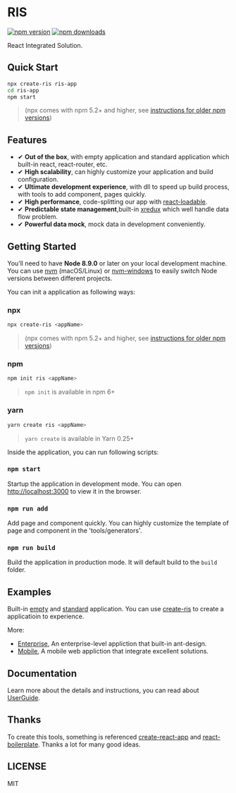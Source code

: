 # RIS

[![npm version](https://img.shields.io/npm/v/@ris/cli.svg?colorB=007ec6&style=flat-square)](https://www.npmjs.com/package/@ris/cli)
[![npm downloads](https://img.shields.io/npm/dm/@ris/cli.svg?style=flat-square)](https://www.npmjs.com/package/@ris/cli)

React Integrated Solution. 

## Quick Start

```bash
npx create-ris ris-app
cd ris-app
npm start
```
> (npx comes with npm 5.2+ and higher, see [instructions for older npm versions](https://gist.github.com/gaearon/4064d3c23a77c74a3614c498a8bb1c5f))

## Features
- ✔︎ **Out of the box**, with empty application and standard application which built-in react, react-router, etc.
- ✔︎ **High scalability**, can highly customize your application and build configuration.
- ✔︎ **Ultimate development experience**, with dll to speed up build process, with tools to add component, pages quickly.
- ✔︎ **High performance**, code-splitting our app with [react-loadable](https://github.com/jamiebuilds/react-loadable).
- ✔︎ **Predictable state management**,built-in [xredux](https://github.com/beyondxgb/xredux) which well handle data flow problem.
- ✔︎ **Powerful data mock**, mock data in development conveniently.

## Getting Started

You’ll need to have **Node 8.9.0** or later on your local development machine. You can use [nvm](https://github.com/creationix/nvm#installation) (macOS/Linux) or [nvm-windows](https://github.com/coreybutler/nvm-windows#node-version-manager-nvm-for-windows) to easily switch Node versions between different projects.

You can init a application as following ways:

### npx
```bash
npx create-ris <appName>
```
> (npx comes with npm 5.2+ and higher, see [instructions for older npm versions](https://gist.github.com/gaearon/4064d3c23a77c74a3614c498a8bb1c5f))

### npm
```bash
npm init ris <appName>
```
> `npm init` <initializer> is available in npm 6+

### yarn
```bash
yarn create ris <appName>
```
> `yarn create` is available in Yarn 0.25+

Inside the application, you can run following scripts:

### `npm start`
Startup the application in development mode. You can open [http://localhost:3000](http://localhost:3000) to view it in the browser.

### `npm run add`
Add page and component quickly. You can highly customize the template of page and component in the 'tools/generators'.

### `npm run build`
Build the application in production mode. It will default build to the `build` folder.

## Examples
Built-in [empty](https://github.com/risjs/create-ris/tree/master/template/simple) and [standard](https://github.com/risjs/create-ris/tree/master/template/standard) application. You can use [create-ris](https://github.com/risjs/create-ris) to create a applicatioin to experience.

More:

* [Enterprise](), An enterprise-level appliction that built-in ant-design.
* [Mobile](), A mobile web appliction that integrate excellent solutions.

## Documentation
Learn more about the details and instructions, you can read about [UserGuide](https://github.com/risjs/ris/blob/master/docs/guide.md).

## Thanks
To create this tools, something is referenced [create-react-app](https://github.com/facebook/create-react-app) and [react-boilerplate](https://github.com/react-boilerplate/react-boilerplate). Thanks a lot for many good ideas.

## LICENSE
MIT

